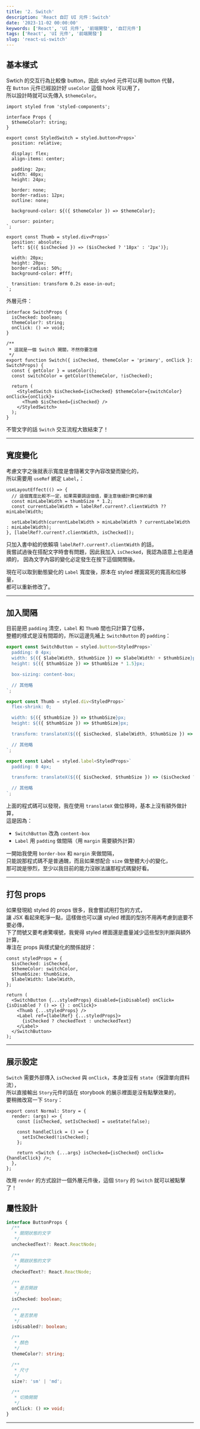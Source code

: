 ```yaml
---
title: '2. Switch'
description: 'React 自訂 UI 元件：Switch'
date: '2023-11-02 00:00:00'
keywords: ['React', 'UI 元件', '前端開發', '自訂元件']
tags: ['React', 'UI 元件', '前端開發']
slug: 'react-ui-switch'
---
```


## 基本樣式

Swtich 的交互行為比較像 button，因此 styled 元件可以用 button 代替，  
在 `Button` 元件已經設計好 `useColor` 這個 hook 可以用了，  
所以設計時就可以先傳入 `$themeColor`。

```tsx
import styled from 'styled-components';

interface Props {
  $themeColor?: string;
}

export const StyledSwitch = styled.button<Props>`
  position: relative;

  display: flex;
  align-items: center;

  padding: 2px;
  width: 40px;
  height: 24px;

  border: none;
  border-radius: 12px;
  outline: none;

  background-color: ${({ $themeColor }) => $themeColor};

  cursor: pointer;
`;

export const Thumb = styled.div<Props>`
  position: absolute;
  left: ${({ $isChecked }) => ($isChecked ? '18px' : '2px')};

  width: 20px;
  height: 20px;
  border-radius: 50%;
  background-color: #fff;

  transition: transform 0.2s ease-in-out;
`;
```

外層元件：

```tsx
interface SwitchProps {
  isChecked: boolean;
  themeColor?: string;
  onClick: () => void;
}

/**
 * 這就是一個 Switch 開關，不然你要怎樣
 */
export function Switch({ isChecked, themeColor = 'primary', onClick }: SwitchProps) {
  const { getColor } = useColor();
  const switchColor = getColor(themeColor, !isChecked);

  return (
    <StyledSwitch $isChecked={isChecked} $themeColor={switchColor} onClick={onClick}>
      <Thumb $isChecked={isChecked} />
    </StyledSwitch>
  );
}
```

不管文字的話 `Switch` 交互流程大致結束了！

---

##

## 寬度變化

考慮文字之後就表示寬度是會隨著文字內容改變而變化的，  
所以需要用 `useRef` 綁定 `Label`，：

```tsx
useLayoutEffect(() => {
  // 這個寬度比較不一定，如果需要調這個值，要注意後續計算位移的量
  const minLabelWidth = thumbSize * 1.2;
  const currentLabelWidth = labelRef.current?.clientWidth ?? minLabelWidth;

  setLabelWidth(currentLabelWidth > minLabelWidth ? currentLabelWidth : minLabelWidth);
}, [labelRef?.current?.clientWidth, isChecked]);
```

只加入書中給的依賴項 `labelRef?.current?.clientWidth` 的話，  
我嘗試過後在搭配文字時會有問題，因此我加入 `isChecked`，我認為語意上也是通順的，
因為文字內容的變化必定發生在按下這個開關後。

現在可以取到動態變化的 `Label` 寬度後，原本在 styled 裡面寫死的寬高和位移量，  
都可以重新修改了。

---

## 加入間隔

目前是把 `padding` 清空，`Label` 和 `Thumb` 間也只計算了位移，  
整體的樣式是沒有間距的，所以這邊先補上 `SwitchButton` 的 `padding`：

```ts
export const SwitchButton = styled.button<StyledProps>`
  padding: 0 4px;
  width: ${({ $labelWidth, $thumbSize }) => $labelWidth! + $thumbSize}px;
  height: ${({ $thumbSize }) => $thumbSize * 1.5}px;

  box-sizing: content-box;

  // 其他略
`;

export const Thumb = styled.div<StyledProps>`
  flex-shrink: 0;

  width: ${({ $thumbSize }) => $thumbSize}px;
  height: ${({ $thumbSize }) => $thumbSize}px;

  transform: translateX(${({ $isChecked, $labelWidth, $thumbSize }) => ($isChecked ? $labelWidth : 0)}px);

  // 其他略
`;

export const Label = styled.label<StyledProps>`
  padding: 0 4px;

  transform: translateX(${({ $isChecked, $thumbSize }) => ($isChecked ? -$thumbSize : 0)}px);

  // 其他略
`;
```

上面的程式碼可以發現，我在使用 `translateX` 做位移時，基本上沒有額外做計算，  
這是因為：

- `SwitchButton` 改為 `content-box`
- `Label` 用 `padding` 做間隔（用 `margin` 需要額外計算）

一開始我使用 `border-box` 和 `margin` 來做間隔，  
只能說那程式碼不是普通醜，而且如果想配合 `size` 做整體大小的變化，  
那可說是慘烈，至少以我目前的能力沒辦法讓那程式碼變好看。

---

## 打包 props

如果發現給 styled 的 props 很多，我會嘗試用打包的方式，  
讓 JSX 看起來乾淨一點，這樣做也可以讓 styled 裡面的型別不用再考慮到底要不要必傳，  
下了問號又要考慮驚嘆號，我覺得 styled 裡面還是盡量減少這些型別判斷與額外計算，  
專注在 props 與樣式變化的關係就好：

```tsx
const styledProps = {
  $isChecked: isChecked,
  $themeColor: switchColor,
  $thumbSize: thumbSize,
  $labelWidth: labelWidth,
};

return (
  <SwitchButton {...styledProps} disabled={isDisabled} onClick={isDisabled ? () => {} : onClick}>
    <Thumb {...styledProps} />
    <Label ref={labelRef} {...styledProps}>
      {isChecked ? checkedText : uncheckedText}
    </Label>
  </SwitchButton>
);
```

---

## 展示設定

`Switch` 需要外部傳入 `isChecked` 與 `onClick`，本身並沒有 `state`（保證單向資料流），  
所以直接輸出 `Story`元件的話在 storybook 的展示裡面是沒有點擊效果的，  
要稍微改寫一下 `Story`：

```tsx
export const Normal: Story = {
  render: (args) => {
    const [isChecked, setIsChecked] = useState(false);

    const handleClick = () => {
      setIsChecked(!isChecked);
    };

    return <Switch {...args} isChecked={isChecked} onClick={handleClick} />;
  },
};
```

改用 `render` 的方式設計一個外層元件後，這個 `Story` 的 `Switch` 就可以被點擊了！

## 屬性設計

```ts
interface ButtonProps {
  /**
   * 關閉狀態的文字
   */
  uncheckedText?: React.ReactNode;

  /**
   * 開啟狀態的文字
   */
  checkedText?: React.ReactNode;

  /**
   * 是否開啟
   */
  isChecked: boolean;

  /**
   * 是否禁用
   */
  isDisabled?: boolean;

  /**
   * 顏色
   */
  themeColor?: string;

  /**
   * 尺寸
   */
  size?: 'sm' | 'md';

  /**
   * 切換開關
   */
  onClick: () => void;
}
```

---
